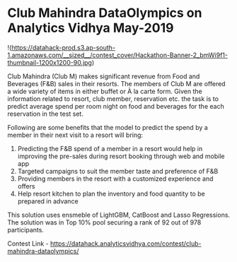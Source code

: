 # Club Mahindra DataOlympics on Analytics Vidhya May-2019

!(https://datahack-prod.s3.ap-south-1.amazonaws.com/__sized__/contest_cover/Hackathon-Banner-2_bmWi9f1-thumbnail-1200x1200-90.jpg)

Club Mahindra (Club M) makes significant revenue from Food and Beverages (F&B) sales in their resorts. The members of Club M are offered a wide variety of items in either buffet or À la carte form. Given the information related to resort, club member, reservation etc. the task is to predict average spend per room night on food and beverages for the each reservation in the test set.

Following are some benefits that the model to predict the spend by a member in their next visit to a resort will bring:

  1. Predicting the F&B spend of a member in a resort would help in improving the pre-sales during resort booking through web and mobile app
  2. Targeted campaigns to suit the member taste and preference of F&B
  3. Providing members in the resort with a customized experience and offers
  4. Help resort kitchen to plan the inventory and food quantity to be prepared in advance

This solution uses ensmeble of LightGBM, CatBoost and Lasso Regressions. The solution was in Top 10% pool securing a rank of 92 out of 978 participants.

Contest Link - https://datahack.analyticsvidhya.com/contest/club-mahindra-dataolympics/

